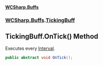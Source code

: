 #### [WCSharp.Buffs](README.md 'README')
### [WCSharp.Buffs](WCSharp.Buffs.md 'WCSharp.Buffs').[TickingBuff](WCSharp.Buffs.TickingBuff.md 'WCSharp.Buffs.TickingBuff')

## TickingBuff.OnTick() Method

Executes every [Interval](WCSharp.Buffs.TickingBuff.Interval.md 'WCSharp.Buffs.TickingBuff.Interval').

```csharp
public abstract void OnTick();
```